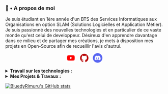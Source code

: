 <!--
### Hi there 👋


**BluedyRimuru/BluedyRimuru** is a ✨ _special_ ✨ repository because its `README.md` (this file) appears on your GitHub profile.

Here are some ideas to get you started:

- 🔭 I’m currently working on ...
- 🌱 I’m currently learning ...
- 👯 I’m looking to collaborate on ...
- 🤔 I’m looking for help with ...
- 💬 Ask me about ...
- 📫 How to reach me: ...
- 😄 Pronouns: ...
- ⚡ Fun fact: ...
-->
### 🍏 • A propos de moi 

Je suis étudiant en 1ère année d'un BTS des Services Informatiques aux Organisations en option SLAM (Solutions Logicielles et Application Métier). Je suis passionné des nouvelles technologies et en particulier de ce vaste monde qu'est celui de developpeur. Désireux d'en apprendre davantage dans ce milieu et de partager mes créations, je mets à disposition mes projets en Open-Source afin de recueillir l'avis d'autrui.

<p align="center">
  <a href="https://www.youtube.com/channel/UCu-s9lM4-YYXG8ss2JO94xg"><img height="30" src="youtube.png"></a>&nbsp;&nbsp;
  <a href="https://github.com/BluedyRimuru"><img height="30" src="github.png"></a>&nbsp;&nbsp;
  <a href=""><img height="30" src="discord_1.png"></a>&nbsp;&nbsp;
  <!--
  <a href=""><img height="24" src=""></a>&nbsp;&nbsp;
  <a href=""><img height="24" src=""></a>&nbsp;&nbsp;
  -->
</p>
<details>
  <summary><strong>Travail sur les technologies : </strong></summary>
  - HTML / CSS (Intermédiare) <br/>
  - PHP (En apprentissage...) <br/>
  - Symfony / Laravel (Prochainement...) <br/>
  - Python (Débutant) <br/>
  - JavaScript (Débutant) <br/>
</details>
<details>
  <summary><strong>Mes Projets & Travaux : </strong></summary>
  - Vision du 15e (En cours...) <br/>
  - Beltaria & AkaRuiDeSu (En développement...) <br/>
</details>

[![BluedyRimuru's GitHub stats](https://github-readme-stats.vercel.app/api?username=BluedyRimuru&count_private=true&theme=radical&hide=contribs,prs&show_icons=true)](https://github.com/BluedyRimuru)
